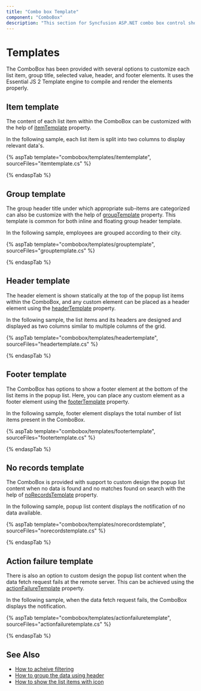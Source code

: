 ```yaml
---
title: "Combo box Template"
component: "ComboBox"
description: "This section for Syncfusion ASP.NET combo box control shows on how to customize the appearance of each item in the pop-up list using template option."
---
```


# Templates

The ComboBox has been provided with several options to customize each list item, group title,
selected value, header, and footer elements. It uses the Essential JS 2
Template engine to compile and render the elements properly.

## Item template

The content of each list item within the ComboBox can be customized with the
help of [itemTemplate](https://help.syncfusion.com/cr/cref_files/aspnetcore-js2/Syncfusion.EJ2~Syncfusion.EJ2.DropDowns.ComboBox~ItemTemplate.html)
property.

In the following sample, each list item is split into two columns to display relevant data's.

{% aspTab template="combobox/templates/itemtemplate", sourceFiles="itemtemplate.cs" %}

{% endaspTab %}

## Group template

The group header title under which appropriate sub-items are categorized can also be
customize with the help of
[groupTemplate](https://help.syncfusion.com/cr/cref_files/aspnetcore-js2/Syncfusion.EJ2~Syncfusion.EJ2.DropDowns.ComboBox~GroupTemplate.html) property.
This template is common for both inline and floating group header template.

In the following sample, employees are grouped according to their city.

{% aspTab template="combobox/templates/grouptemplate", sourceFiles="grouptemplate.cs" %}

{% endaspTab %}

## Header template

The header element is shown statically at the top of the popup list items within the
ComboBox, and any custom element can be placed as a header element using the
[headerTemplate](https://help.syncfusion.com/cr/cref_files/aspnetcore-js2/Syncfusion.EJ2~Syncfusion.EJ2.DropDowns.ComboBox~HeaderTemplate.html) property.

In the following sample, the list items and its headers are designed and displayed as two columns
similar to multiple columns of the grid.

{% aspTab template="combobox/templates/headertemplate", sourceFiles="headertemplate.cs" %}

{% endaspTab %}

## Footer template

The ComboBox has options to show a footer element at the bottom of the list items in the popup list.
Here, you can place any custom element as a footer element using the [footerTemplate](https://help.syncfusion.com/cr/cref_files/aspnetcore-js2/Syncfusion.EJ2~Syncfusion.EJ2.DropDowns.ComboBox~FooterTemplate.html) property.

In the following sample, footer element displays the total number of list items present in the ComboBox.

{% aspTab template="combobox/templates/footertemplate", sourceFiles="footertemplate.cs" %}

{% endaspTab %}

## No records template

The ComboBox is provided with support to custom design the popup list content when no data is found
and no matches found on search with the help of
[noRecordsTemplate](https://help.syncfusion.com/cr/cref_files/aspnetcore-js2/Syncfusion.EJ2~Syncfusion.EJ2.DropDowns.ComboBox~NoRecordsTemplate.html) property.

In the following sample, popup list content displays the notification of no data available.

{% aspTab template="combobox/templates/norecordstemplate", sourceFiles="norecordstemplate.cs" %}

{% endaspTab %}

## Action failure template

There is also an option to custom design the popup list content when the data fetch request
fails at the remote server. This can be achieved using the
[actionFailureTemplate](https://help.syncfusion.com/cr/cref_files/aspnetcore-js2/Syncfusion.EJ2~Syncfusion.EJ2.DropDowns.ComboBox~ActionFailureTemplate.html) property.

In the following sample, when the data fetch request fails, the ComboBox displays the notification.

{% aspTab template="combobox/templates/actionfailuretemplate", sourceFiles="actionfailuretemplate.cs" %}

{% endaspTab %}

## See Also

* [How to acheive filtering](./filtering/)
* [How to group the data using header](./grouping/)
* [How to show the list items with icon](./how-to/icons-support/)